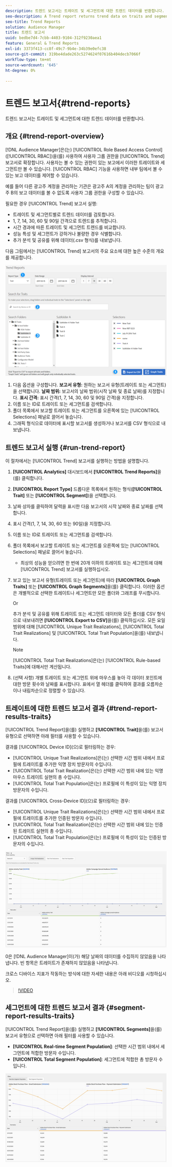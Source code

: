 ```yaml
---
description: 트렌드 보고서는 트레이트 및 세그먼트에 대한 트렌드 데이터를 반환합니다.
seo-description: A Trend report returns trend data on traits and segments.
seo-title: Trend Reports
solution: Audience Manager
title: 트렌드 보고서
uuid: bedbe7d4-7cbb-4403-9104-312f9230aea1
feature: General & Trend Reports
exl-id: 3373f413-cc8f-49c7-9b4e-34b39e0efc38
source-git-commit: 319be4dade263c5274624f07616b404decb7066f
workflow-type: tm+mt
source-wordcount: '645'
ht-degree: 0%

---
```


# 트렌드 보고서{#trend-reports}

트렌드 보고서는 트레이트 및 세그먼트에 대한 트렌드 데이터를 반환합니다.

## 개요 {#trend-report-overview}

<!-- 

c_trend_reports.xml

 -->

[!DNL Audience Manager]은(는) [!UICONTROL Role Based Access Control]&#x200B;([!UICONTROL RBAC])을(를) 사용하여 사용자 그룹 권한을 [!UICONTROL Trend] 보고서로 확장합니다. 사용자는 볼 수 있는 권한이 있는 보고에서 이러한 트레이트와 세그먼트만 볼 수 있습니다. [!UICONTROL RBAC] 기능을 사용하면 내부 팀에서 볼 수 있는 보고 데이터를 제어할 수 있습니다.

예를 들어 다른 광고주 계정을 관리하는 기관은 광고주 A의 계정을 관리하는 팀이 광고주 B의 보고 데이터를 볼 수 없도록 사용자 그룹 권한을 구성할 수 있습니다.

필요한 경우 [!UICONTROL Trend] 보고서 실행:

* 트레이트 및 세그먼트별로 트렌드 데이터를 검토합니다.
* 1, 7, 14, 30, 60 및 90일 간격으로 트렌드를 추적합니다.
* 시간 경과에 따른 트레이트 및 세그먼트 트렌드를 비교합니다.
* 성능 특성 및 세그먼트가 강하거나 불량한 경우 식별합니다.
* 추가 분석 및 공유를 위해 데이터(.csv 형식)를 내보냅니다.

다음 그림에서는 [!UICONTROL Trend] 보고서의 주요 요소에 대한 높은 수준의 개요를 제공합니다.

![](assets/trend_reports.png)

1. 다음 옵션을 구성합니다.
   **보고서 유형:** 원하는 보고서 유형(트레이트 또는 세그먼트)을 선택합니다.
   **날짜 범위:** 보고서의 날짜 범위(시작 날짜 및 종료 날짜)를 지정합니다.
   **표시 간격:** 표시 간격(1, 7, 14, 30, 60 및 90일 간격)을 지정합니다.
1. 이름 또는 ID로 트레이트 또는 세그먼트를 검색합니다.
1. 폴더 목록에서 보고할 트레이트 또는 세그먼트를 오른쪽에 있는 [!UICONTROL Selections] 패널로 끌어서 놓습니다.
1. 그래픽 형식으로 데이터에 표시할 보고서를 생성하거나 보고서를 CSV 형식으로 내보냅니다.

## 트렌드 보고서 실행 {#run-trend-report}

이 절차에서는 [!UICONTROL Trend] 보고서를 실행하는 방법을 설명합니다.

<!-- 

t_working_with_trend_reports.xml

 -->

1. **[!UICONTROL Analytics]** 대시보드에서 **[!UICONTROL Trend Reports]**&#x200B;을(를) 클릭합니다.
1. **[!UICONTROL Report Type]** 드롭다운 목록에서 원하는 형식(**[!UICONTROL Trait]** 또는 **[!UICONTROL Segment]**)을 선택합니다.
1. 날짜 상자를 클릭하여 달력을 표시한 다음 보고서의 시작 날짜와 종료 날짜를 선택합니다.
1. 표시 간격(1, 7, 14, 30, 60 또는 90일)을 지정합니다.
1. 이름 또는 ID로 트레이트 또는 세그먼트를 검색합니다.
1. 폴더 목록에서 보고할 트레이트 또는 세그먼트를 오른쪽에 있는 [!UICONTROL Selections] 패널로 끌어서 놓습니다.
   * 최상의 성능을 얻으려면 한 번에 20개 이하의 트레이트 또는 세그먼트에 대해 [!UICONTROL Trend] 보고서를 실행하십시오.
1. 보고 있는 보고서 유형(트레이트 또는 세그먼트)에 따라 **[!UICONTROL Graph Traits]** 또는 **[!UICONTROL Graph Segments]**&#x200B;을(를) 클릭합니다. 이러한 옵션은 개별적으로 선택한 트레이트나 세그먼트만 모든 폴더와 그래프를 무시합니다.

   Or

   추가 분석 및 공유를 위해 트레이트 또는 세그먼트 데이터와 모든 폴더를 CSV 형식으로 내보내려면 **[!UICONTROL Export to CSV]**&#x200B;을(를) 클릭하십시오. 모든 요일 범위에 대해 [!UICONTROL Unique Trait Realizations], [!UICONTROL Total Trait Realizations] 및 [!UICONTROL Total Trait Population]을(를) 내보냅니다.

   >[!NOTE]
   >
   >[!UICONTROL Total Trait Realizations]은(는) [!UICONTROL Rule-based Traits]에 대해서만 계산됩니다.

1. (선택 사항) 개별 트레이트 또는 세그먼트 위에 마우스를 놓아 각 데이터 포인트에 대한 방문 횟수와 날짜를 표시합니다. 표에서 열 헤더를 클릭하여 결과를 오름차순이나 내림차순으로 정렬할 수 있습니다.

## 트레이트에 대한 트렌드 보고서 결과 {#trend-report-results-traits}

[!UICONTROL Trend Report]을(를) 실행하고 **[!UICONTROL Trait]**&#x200B;을(를) 보고서 유형으로 선택하면 아래 필터를 사용할 수 있습니다.

결과를 [!UICONTROL Device ID]&#x200B;(으)로 필터링하는 경우:

* [!UICONTROL Unique Trait Realizations]은(는) 선택한 시간 범위 내에서 프로필에 트레이트를 추가한 익명 장치 방문자의 수입니다.
* [!UICONTROL Total Trait Realization]은(는) 선택한 시간 범위 내에 있는 익명 마우스 트레이트 실현의 총 수입니다.
* [!UICONTROL Total Trait Population]은(는) 프로필에 이 특성이 있는 익명 장치 방문자의 수입니다.

결과를 [!UICONTROL Cross-Device ID]&#x200B;(으)로 필터링하는 경우:

* [!UICONTROL Unique Trait Realizations]은(는) 선택한 시간 범위 내에서 프로필에 트레이트를 추가한 인증된 방문자 수입니다.
* [!UICONTROL Total Trait Realization]은(는) 선택한 시간 범위 내에 있는 인증된 트레이트 실현의 총 수입니다.
* [!UICONTROL Total Trait Population]은(는) 프로필에 이 특성이 있는 인증된 방문자의 수입니다.

![트렌드 보고서 특성](assets/trend-report-traits.png)

0은 [!DNL Audience Manager]이(가) 해당 날짜의 데이터를 수집하지 않았음을 나타냅니다. 빈 항목은 트레이트가 존재하지 않았음을 나타냅니다.

크로스 디바이스 지표가 작동하는 방식에 대한 자세한 내용은 아래 비디오를 시청하십시오.

>[!VIDEO](https://experienceleague.adobe.com/docs/audience-manager-learn/tutorials/build-and-manage-audiences/profile-merge/understanding-cross-device-metrics-in-audience-manager.html?lang=ko)

## 세그먼트에 대한 트렌드 보고서 결과 {#segment-report-results-traits}

[!UICONTROL Trend Report]을(를) 실행하고 **[!UICONTROL Segments]**&#x200B;을(를) 보고서 유형으로 선택하면 아래 필터를 사용할 수 있습니다.

* **[!UICONTROL Real-time Segment Population]**: 선택한 시간 범위 내에서 세그먼트에 적합한 방문자 수입니다.
* **[!UICONTROL Total Segment Population]**: 세그먼트에 적합한 총 방문자 수입니다.

![trend-report-segments](assets/trend-report-segments.png)
